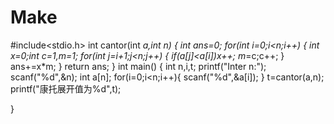 # Make
#include<stdio.h>
int cantor(int *a,int n)
{
	int ans=0;
	for(int i=0;i<n;i++)
	{
		int x=0;int c=1,m=1;
		for(int j=i+1;j<n;j++)
		{
			if(a[j]<a[i])x++;
			m*=c;c++;
		}
		ans+=x*m;
	}
	return ans;
}
int main()
{
	int n,i,t;
	printf("Inter n:");
	scanf("%d",&n);
	int a[n];
	for(i=0;i<n;i++){
		scanf("%d",&a[i]);
	}
	t=cantor(a,n);
	printf("康托展开值为%d",t);
	
}
